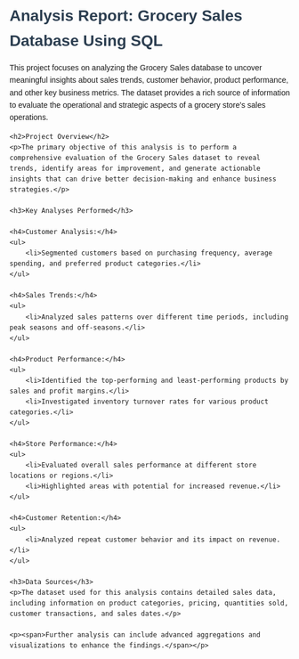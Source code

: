 <!DOCTYPE html>
<html lang="en">
<head>
    <meta charset="UTF-8">
    <meta name="viewport" content="width=device-width, initial-scale=1.0">
    <title>Analysis Report: Grocery Sales Database Using SQL</title>
    <style>
        body {
            font-family: Arial, sans-serif;
            line-height: 1.6;
            margin: 20px;
        }
        h1 {
            font-size: 2em;
            color: #2c3e50;
            margin-bottom: 10px;
        }
        h2 {
            font-size: 1.5em;
            color: #34495e;
            margin-top: 20px;
        }
        h3 {
            font-size: 1.2em;
            color: #7f8c8d;
            margin-top: 15px;
        }
        ul {
            padding-left: 20px;
        }
        li {
            margin-bottom: 5px;
        }
        span {
            font-size: 16px;
            color: #2c3e50;
        }
    </style>
</head>
<body>
    <h1>Analysis Report: Grocery Sales Database Using SQL</h1>
    <p>This project focuses on analyzing the Grocery Sales database to uncover meaningful insights about sales trends, customer behavior, product performance, and other key business metrics. The dataset provides a rich source of information to evaluate the operational and strategic aspects of a grocery store's sales operations.</p>

    <h2>Project Overview</h2>
    <p>The primary objective of this analysis is to perform a comprehensive evaluation of the Grocery Sales dataset to reveal trends, identify areas for improvement, and generate actionable insights that can drive better decision-making and enhance business strategies.</p>

    <h3>Key Analyses Performed</h3>

    <h4>Customer Analysis:</h4>
    <ul>
        <li>Segmented customers based on purchasing frequency, average spending, and preferred product categories.</li>
    </ul>

    <h4>Sales Trends:</h4>
    <ul>
        <li>Analyzed sales patterns over different time periods, including peak seasons and off-seasons.</li>
    </ul>

    <h4>Product Performance:</h4>
    <ul>
        <li>Identified the top-performing and least-performing products by sales and profit margins.</li>
        <li>Investigated inventory turnover rates for various product categories.</li>
    </ul>

    <h4>Store Performance:</h4>
    <ul>
        <li>Evaluated overall sales performance at different store locations or regions.</li>
        <li>Highlighted areas with potential for increased revenue.</li>
    </ul>

    <h4>Customer Retention:</h4>
    <ul>
        <li>Analyzed repeat customer behavior and its impact on revenue.</li>
    </ul>

    <h3>Data Sources</h3>
    <p>The dataset used for this analysis contains detailed sales data, including information on product categories, pricing, quantities sold, customer transactions, and sales dates.</p>

    <p><span>Further analysis can include advanced aggregations and visualizations to enhance the findings.</span></p>
</body>
</html>
